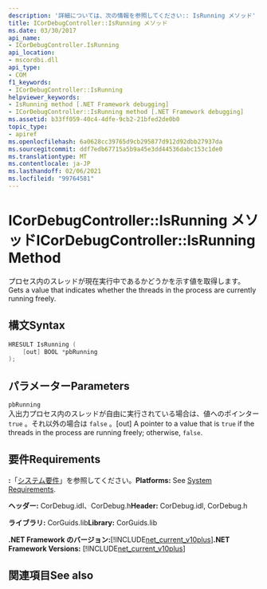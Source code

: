 ```yaml
---
description: '詳細については、次の情報を参照してください:: IsRunning メソッド'
title: ICorDebugController::IsRunning メソッド
ms.date: 03/30/2017
api_name:
- ICorDebugController.IsRunning
api_location:
- mscordbi.dll
api_type:
- COM
f1_keywords:
- ICorDebugController::IsRunning
helpviewer_keywords:
- IsRunning method [.NET Framework debugging]
- ICorDebugController::IsRunning method [.NET Framework debugging]
ms.assetid: b33ff059-40c4-4dfe-9cb2-21bfed2de0b0
topic_type:
- apiref
ms.openlocfilehash: 6a0628cc39765d9cb295877d912d92dbb27937da
ms.sourcegitcommit: ddf7edb67715a5b9a45e3dd44536dabc153c1de0
ms.translationtype: MT
ms.contentlocale: ja-JP
ms.lasthandoff: 02/06/2021
ms.locfileid: "99764581"
---
```

# <a name="icordebugcontrollerisrunning-method"></a><span data-ttu-id="ae357-103">ICorDebugController::IsRunning メソッド</span><span class="sxs-lookup"><span data-stu-id="ae357-103">ICorDebugController::IsRunning Method</span></span>

<span data-ttu-id="ae357-104">プロセス内のスレッドが現在実行中であるかどうかを示す値を取得します。</span><span class="sxs-lookup"><span data-stu-id="ae357-104">Gets a value that indicates whether the threads in the process are currently running freely.</span></span>  
  
## <a name="syntax"></a><span data-ttu-id="ae357-105">構文</span><span class="sxs-lookup"><span data-stu-id="ae357-105">Syntax</span></span>  
  
```cpp  
HRESULT IsRunning (  
    [out] BOOL *pbRunning  
);  
```  
  
## <a name="parameters"></a><span data-ttu-id="ae357-106">パラメーター</span><span class="sxs-lookup"><span data-stu-id="ae357-106">Parameters</span></span>  

 `pbRunning`  
 <span data-ttu-id="ae357-107">入出力プロセス内のスレッドが自由に実行されている場合は、値へのポインター `true` 。それ以外の場合は `false` 。</span><span class="sxs-lookup"><span data-stu-id="ae357-107">[out] A pointer to a value that is `true` if the threads in the process are running freely; otherwise, `false`.</span></span>  
  
## <a name="requirements"></a><span data-ttu-id="ae357-108">要件</span><span class="sxs-lookup"><span data-stu-id="ae357-108">Requirements</span></span>  

 <span data-ttu-id="ae357-109">**:**「[システム要件](../../get-started/system-requirements.md)」を参照してください。</span><span class="sxs-lookup"><span data-stu-id="ae357-109">**Platforms:** See [System Requirements](../../get-started/system-requirements.md).</span></span>  
  
 <span data-ttu-id="ae357-110">**ヘッダー:** CorDebug.idl、CorDebug.h</span><span class="sxs-lookup"><span data-stu-id="ae357-110">**Header:** CorDebug.idl, CorDebug.h</span></span>  
  
 <span data-ttu-id="ae357-111">**ライブラリ:** CorGuids.lib</span><span class="sxs-lookup"><span data-stu-id="ae357-111">**Library:** CorGuids.lib</span></span>  
  
 <span data-ttu-id="ae357-112">**.NET Framework のバージョン:**[!INCLUDE[net_current_v10plus](../../../../includes/net-current-v10plus-md.md)]</span><span class="sxs-lookup"><span data-stu-id="ae357-112">**.NET Framework Versions:** [!INCLUDE[net_current_v10plus](../../../../includes/net-current-v10plus-md.md)]</span></span>  
  
## <a name="see-also"></a><span data-ttu-id="ae357-113">関連項目</span><span class="sxs-lookup"><span data-stu-id="ae357-113">See also</span></span>
